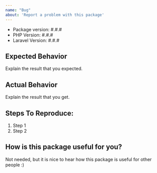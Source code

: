 ```yaml
---
name: "Bug"
about: 'Report a problem with this package'
---
```


- Package version: #.#.#
- PHP Version: #.#.#
- Laravel Version: #.#.#


## Expected Behavior
Explain the result that you expected.


## Actual Behavior
Explain the result that you get.


## Steps To Reproduce:
1. Step 1
2. Step 2


## How is this package useful for you?
Not needed, but it is nice to hear how this package is useful for other people :)
